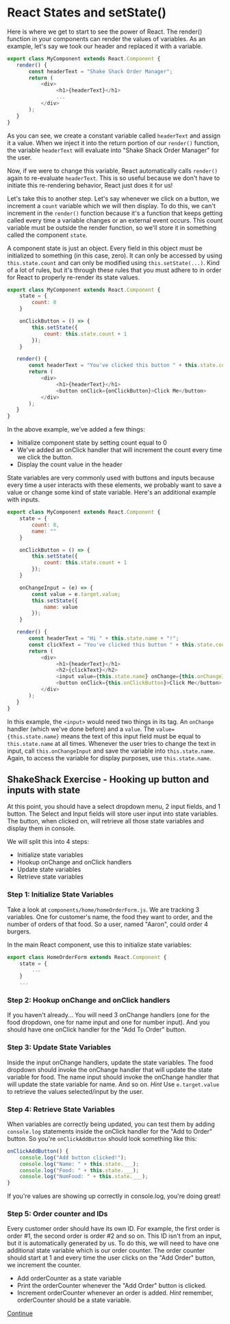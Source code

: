 # React States and setState()

Here is where we get to start to see the power of React. The render() function in your components can render the values of variables. As an example, let's say we took our header and replaced it with a variable.

```javascript
export class MyComponent extends React.Component {
   render() {
       const headerText = "Shake Shack Order Manager";
       return (
           <div>
                <h1>{headerText}</h1>
                ...
           </div>
       );
   }
}
```

As you can see, we create a constant variable called `headerText` and assign it a value. When we inject it into the return portion of our `render()` function, the variable `headerText` will evaluate into "Shake Shack Order Manager" for the user.

Now, if we were to change this variable, React automatically calls `render()` again to re-evaluate `headerText`. This is so useful because we don't have to initiate this re-rendering behavior, React just does it for us!

Let's take this to another step. Let's say whenever we click on a button, we increment a `count` variable which we will then display. To do this, we can't increment in the `render()` function because it's a function that keeps getting called every time a variable changes or an external event occurs. This count variable must be outside the render function, so we'll store it in something called the component `state`.

A component state is just an object. Every field in this object must be initialized to something (in this case, zero). It can only be accessed by using `this.state.count` and can only be modified using `this.setState(...)`. Kind of a lot of rules, but it's through these rules that you must adhere to in order for React to properly re-render its state values.

```javascript
export class MyComponent extends React.Component {
    state = {
        count: 0
    }

    onClickButton = () => {
        this.setState({
            count: this.state.count + 1
        });
    }

   render() {
       const headerText = "You've clicked this button " + this.state.count + " times!";
       return (
           <div>
                <h1>{headerText}</h1>
                <button onClick={onClickButton}>Click Me</button>
           </div>
       );
   }
}
```

In the above example, we've added a few things:

- Initialize component state by setting count equal to 0
- We've added an onClick handler that will increment the count every time we click the button.
- Display the count value in the header

State variables are very commonly used with buttons and inputs because every time a user interacts with these elements, we probably want to save a value or change some kind of state variable. Here's an additional example with inputs.

```javascript
export class MyComponent extends React.Component {
    state = {
        count: 0,
        name: ""
    }

    onClickButton = () => {
        this.setState({
            count: this.state.count + 1
        });
    }

    onChangeInput = (e) => {
        const value = e.target.value;
        this.setState({
            name: value
        });
    }

   render() {
       const headerText = "Hi " + this.state.name + "!";
       const clickText = "You've clicked this button " + this.state.count + " times!";
       return (
           <div>
                <h1>{headerText}</h1>
                <h2>{clickText}</h2>
                <input value={this.state.name} onChange={this.onChangeInput}/>
                <button onClick={this.onClickButton}>Click Me</button>
           </div>
       );
   }
}
```

In this example, the `<input>` would need two things in its tag. An `onChange` handler (which we've done before) and a `value`. The `value={this.state.name}` means the text of this input field must be equal to `this.state.name` at all times. Whenever the user tries to change the text in input, call `this.onChangeInput` and save the variable into `this.state.name`.
Again, to access the variable for display purposes, use `this.state.name`.

## ShakeShack Exercise - Hooking up button and inputs with state

At this point, you should have a select dropdown menu, 2 input fields, and 1 button. The Select and Input fields will store user input into state variables. The button, when clicked on, will retrieve all those state variables and display them in console.

We will split this into 4 steps:

- Initialize state variables
- Hookup onChange and onClick handlers
- Update state variables
- Retrieve state variables

### Step 1: Initialize State Variables

Take a look at `components/home/homeOrderForm.js`.
We are tracking 3 variables. One for customer's name, the food they want to order, and the number of orders of that food. So a user, named "Aaron", could order 4 burgers.

In the main React component, use this to initialize state variables:

```javascript
export class HomeOrderForm extends React.Component {
    state = {
        ...
    }
    ...
```

### Step 2: Hookup onChange and onClick handlers

If you haven't already...
You will need 3 onChange handlers (one for the food dropdown, one for name input and one for number input). And you should have one onClick handler for the "Add To Order" button.

### Step 3: Update State Variables

Inside the input onChange handlers, update the state variables. The food dropdown should invoke the onChange handler that will update the state variable for food. The name input should invoke the onChange handler that will update the state variable for name. And so on.
*Hint* Use `e.target.value` to retrieve the values selected/input by the user.

### Step 4: Retrieve State Variables

When variables are correctly being updated, you can test them by adding `console.log` statements inside the onClick handler for the "Add to Order" button. So you're `onClickAddButton` should look something like this:

```javascript
onClickAddButton() {
    console.log("Add button clicked!");
    console.log("Name: " + this.state.___);
    console.log("Food: " + this.state.___);
    console.log("NumFood: " + this.state.___);
}
```

If you're values are showing up correctly in console.log, you're doing great!

### Step 5: Order counter and IDs

Every customer order should have its own ID. For example, the first order is order #1, the second order is order #2 and so on. This ID isn't from an input, but it is automatically generated by us. To do this, we will need to have one additional state variable which is our order counter. The order counter should start at 1 and every time the user clicks on the "Add Order" button, we increment the counter.

- Add orderCounter as a state variable
- Print the orderCounter whenever the "Add Order" button is clicked.
- Increment orderCounter whenever an order is added. *Hint* remember, orderCounter should be a state variable.

[Continue](./09_react_lists.md)
